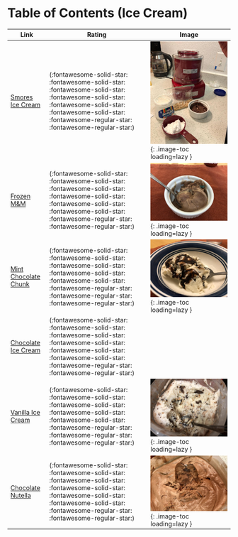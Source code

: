 # Table of Contents (Ice Cream)

| Link | Rating | Image |
| -- | -- | -- |
| [Smores Ice Cream](../smores_ice_cream) | (:fontawesome-solid-star: :fontawesome-solid-star: :fontawesome-solid-star: :fontawesome-solid-star: :fontawesome-solid-star: :fontawesome-solid-star: :fontawesome-regular-star: :fontawesome-regular-star:) | ![smores_ice_cream.jpeg](./smores_ice_cream.jpeg){: .image-toc loading=lazy } |
| [Frozen M&M](../frozen_m&m) | (:fontawesome-solid-star: :fontawesome-solid-star: :fontawesome-solid-star: :fontawesome-solid-star: :fontawesome-solid-star: :fontawesome-solid-star: :fontawesome-regular-star: :fontawesome-regular-star:) | ![frozen_m&m.jpeg](./frozen_m&m.jpeg){: .image-toc loading=lazy } |
| [Mint Chocolate Chunk](../mint_chocolate_chunk) | (:fontawesome-solid-star: :fontawesome-solid-star: :fontawesome-solid-star: :fontawesome-solid-star: :fontawesome-solid-star: :fontawesome-regular-star: :fontawesome-regular-star: :fontawesome-regular-star:) | ![mint_chocolate_chunk.jpeg](./mint_chocolate_chunk.jpeg){: .image-toc loading=lazy } |
| [Chocolate Ice Cream](../chocolate_ice_cream) | (:fontawesome-solid-star: :fontawesome-solid-star: :fontawesome-solid-star: :fontawesome-solid-star: :fontawesome-solid-star: :fontawesome-solid-star: :fontawesome-regular-star: :fontawesome-regular-star:) | <!-- TODO: Capture image --> |
| [Vanilla Ice Cream](../vanilla_ice_cream) | (:fontawesome-solid-star: :fontawesome-solid-star: :fontawesome-solid-star: :fontawesome-solid-star: :fontawesome-solid-star: :fontawesome-regular-star: :fontawesome-regular-star: :fontawesome-regular-star:) | ![vanilla_ice_cream.jpeg](./vanilla_ice_cream.jpeg){: .image-toc loading=lazy } |
| [Chocolate Nutella](../chocolate_nutella) | (:fontawesome-solid-star: :fontawesome-solid-star: :fontawesome-solid-star: :fontawesome-solid-star: :fontawesome-solid-star: :fontawesome-solid-star: :fontawesome-regular-star: :fontawesome-regular-star:) | ![chocolate_nutella.jpeg](./chocolate_nutella.jpeg){: .image-toc loading=lazy } |